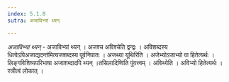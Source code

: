 ```yaml
---
index: 5.1.8
sutra: अजाविभ्यां थ्यन्

---
```

_अजाविभ्यां थ्यन्_ - अजाविभ्यां थ्यन् । अजश्च अविश्चेति द्वन्द्वः । अविशब्दस्य धित्वेऽपिअजाद्यदन्त॑मित्यजशब्दस्य पूर्वनिपातः । अजथ्या यूथिरिति । अजेभ्योऽजाभ्यो वा हितेत्यर्थः । लिङ्गविशिष्यपरिभाषा अजाशब्दादपि थ्यन् ।तसिलादिष्वि॑ति पुंवत्त्वम् । अविथ्येति । अविभ्यो हितेत्यर्थः । स्त्रीत्वं लोकात् ।
